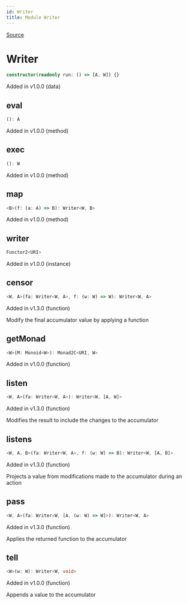 ```yaml
---
id: Writer
title: Module Writer
---
```


[Source](https://github.com/gcanti/fp-ts/blob/master/src/Writer.ts)

# Writer

```ts
constructor(readonly run: () => [A, W]) {}
```

Added in v1.0.0 (data)

## eval

```ts
(): A
```

Added in v1.0.0 (method)

## exec

```ts
(): W
```

Added in v1.0.0 (method)

## map

```ts
<B>(f: (a: A) => B): Writer<W, B>
```

Added in v1.0.0 (method)

## writer

```ts
Functor2<URI>
```

Added in v1.0.0 (instance)

## censor

```ts
<W, A>(fa: Writer<W, A>, f: (w: W) => W): Writer<W, A>
```

Added in v1.3.0 (function)

Modify the final accumulator value by applying a function

## getMonad

```ts
<W>(M: Monoid<W>): Monad2C<URI, W>
```

Added in v1.0.0 (function)

## listen

```ts
<W, A>(fa: Writer<W, A>): Writer<W, [A, W]>
```

Added in v1.3.0 (function)

Modifies the result to include the changes to the accumulator

## listens

```ts
<W, A, B>(fa: Writer<W, A>, f: (w: W) => B): Writer<W, [A, B]>
```

Added in v1.3.0 (function)

Projects a value from modifications made to the accumulator during an action

## pass

```ts
<W, A>(fa: Writer<W, [A, (w: W) => W]>): Writer<W, A>
```

Added in v1.3.0 (function)

Applies the returned function to the accumulator

## tell

```ts
<W>(w: W): Writer<W, void>
```

Added in v1.0.0 (function)

Appends a value to the accumulator
